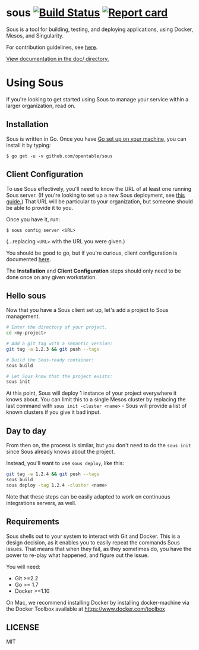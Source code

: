 # sous [![Build Status](https://secure.travis-ci.org/opentable/sous.png?branch=master)](http://travis-ci.org/opentable/sous) [![Report card](https://goreportcard.com/badge/github.com/opentable/sous)](https://goreportcard.com/report/github.com/opentable/sous)

Sous is a tool for building, testing, and deploying applications, using
Docker, Mesos, and Singularity.

For contribution guidelines, see [here](./doc/contributions.md).

[View documentation in the doc/ directory.](https://github.com/opentable/sous/tree/master/doc)

# Using Sous

If you're looking to get started using Sous
to manage your service within a larger organization, read on.

## Installation

Sous is written in Go.
Once you have [Go set up on your machine,](./doc/setting-up-go.md)
you can install it by typing:

    $ go get -u -v github.com/opentable/sous

## Client Configuration

To use Sous effectively,
you'll need to know the URL of at least one running Sous server.
(If you're looking to set up a new Sous deployment,
see [this guide.](./doc/first-deployment-of-sous.md))
That URL will be particular to your organization,
but someone should be able to provide it to you.

Once you have it, run:

```
$ sous config server <URL>
```

(...replacing `<URL>` with the URL you were given.)

You should be good to go, but if you're curious,
client configuration is documented [here](./doc/client-config.md).

The **Installation** and **Client Configuration** steps
should only need to be done once on any given workstation.

## Hello sous

Now that you have a Sous client set up,
let's add a project to Sous management.

```bash
# Enter the directory of your project.
cd <my-project>

# Add a git tag with a semantic version:
git tag -a 1.2.3 && git push --tags

# Build the Sous-ready container:
sous build

# Let Sous know that the project exists:
sous init
```

At this point, Sous will
deploy 1 instance of your project everywhere it knows about.
You can limit this to a single Mesos cluster by
replacing the last command with `sous init -cluster <name>` -
Sous will provide a list of known clusters if you give it bad input.

## Day to day

From then on, the process is similar,
but you don't need to do the `sous init`
since Sous already knows about the project.

Instead, you'll want to use `sous deploy`, like this:

```bash
git tag -a 1.2.4 && git push --tags
sous build
sous deploy -tag 1.2.4 -cluster <name>
```

Note that these steps can be easily adapted to work
on continuous integrations servers, as well.

## Requirements

Sous shells out to your system to interact with Git and Docker. This is
a design decision, as it enables you to easily repeat the commands Sous
issues. That means that when they fail, as they sometimes do, you have
the power to re-play what happened, and figure out the issue.

You will need:

- Git >=2.2
- Go >= 1.7
- Docker >=1.10

On Mac, we recommend installing Docker by installing docker-machine
via the Docker Toolbox available at https://www.docker.com/toolbox

## LICENSE

MIT
